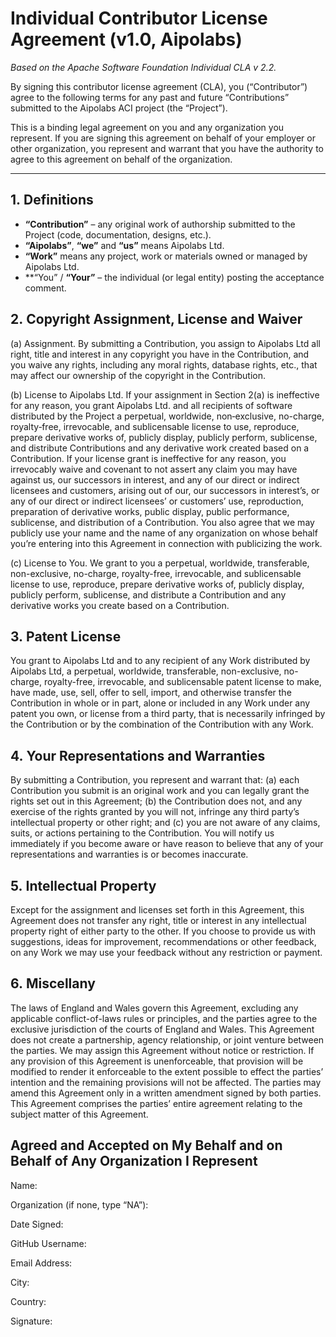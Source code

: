# Individual Contributor License Agreement (v1.0, Aipolabs)

*Based on the Apache Software Foundation Individual CLA v 2.2.*

By signing this contributor license agreement (CLA), you (“Contributor”) agree to the following terms for any past and future “Contributions” submitted to the Aipolabs ACI project (the “Project”).

This is a binding legal agreement on you and any organization you represent. If you are signing this agreement on behalf of your employer or other organization, you represent and warrant that you have the authority to agree to this agreement on behalf of the organization.

---

## 1. Definitions

- **“Contribution”** – any original work of authorship submitted to the Project (code, documentation, designs, etc.).
- **“Aipolabs”**, **“we”** and **“us”** means Aipolabs Ltd.
- **“Work”** means any project, work or materials owned or managed by Aipolabs Ltd.
- **“You” / **“Your”** – the individual (or legal entity) posting the acceptance comment.

## 2. Copyright Assignment, License and Waiver

(a) Assignment. By submitting a Contribution, you assign to Aipolabs Ltd all right, title and interest in any copyright you have in the Contribution, and you waive any rights, including any moral rights, database rights, etc., that may affect our ownership of the copyright in the Contribution.

(b) License to Aipolabs Ltd. If your assignment in Section 2(a) is ineffective for any reason, you grant Aipolabs Ltd. and all recipients of software distributed by the Project a perpetual, worldwide, non‑exclusive, no-charge, royalty‑free, irrevocable, and sublicensable license to use, reproduce, prepare derivative works of, publicly display, publicly perform, sublicense, and distribute Contributions and any derivative work created based on a Contribution. If your license grant is ineffective for any reason, you irrevocably waive and covenant to not assert any claim you may have against us, our successors in interest, and any of our direct or indirect licensees and customers, arising out of our, our successors in interest’s, or any of our direct or indirect licensees’ or customers’ use, reproduction, preparation of derivative works, public display, public performance, sublicense, and distribution of a Contribution. You also agree that we may publicly use your name and the name of any organization on whose behalf you’re entering into this Agreement in connection with publicizing the work.

(c) License to You. We grant to you a perpetual, worldwide, transferable, non-exclusive, no-charge, royalty-free, irrevocable, and sublicensable license to use, reproduce, prepare derivative works of, publicly display, publicly perform, sublicense, and distribute a Contribution and any derivative works you create based on a Contribution.

## 3. Patent License

You grant to Aipolabs Ltd and to any recipient of any Work distributed by Aipolabs Ltd, a perpetual, worldwide, transferable, non-exclusive, no-charge, royalty-free, irrevocable, and sublicensable patent license to make, have made, use, sell, offer to sell, import, and otherwise transfer the Contribution in whole or in part, alone or included in any Work under any patent you own, or license from a third party, that is necessarily infringed by the Contribution or by the combination of the Contribution with any Work.

## 4. Your Representations and Warranties

By submitting a Contribution, you represent and warrant that: (a) each Contribution you submit is an original work and you can legally grant the rights set out in this Agreement; (b) the Contribution does not, and any exercise of the rights granted by you will not, infringe any third party’s intellectual property or other right; and (c) you are not aware of any claims, suits, or actions pertaining to the Contribution. You will notify us immediately if you become aware or have reason to believe that any of your representations and warranties is or becomes inaccurate.

## 5. Intellectual Property

Except for the assignment and licenses set forth in this Agreement, this Agreement does not transfer any right, title or interest in any intellectual property right of either party to the other. If you choose to provide us with suggestions, ideas for improvement, recommendations or other feedback, on any Work we may use your feedback without any restriction or payment.

## 6. Miscellany

The laws of England and Wales govern this Agreement, excluding any applicable conflict-of-laws rules or principles, and the parties agree to the exclusive jurisdiction of the courts of England and Wales. This Agreement does not create a partnership, agency relationship, or joint venture between the parties. We may assign this Agreement without notice or restriction. If any provision of this Agreement is unenforceable, that provision will be modified to render it enforceable to the extent possible to effect the parties’ intention and the remaining provisions will not be affected. The parties may amend this Agreement only in a written amendment signed by both parties. This Agreement comprises the parties’ entire agreement relating to the subject matter of this Agreement.

## Agreed and Accepted on My Behalf and on Behalf of Any Organization I Represent

Name:

Organization (if none, type “NA”):

Date Signed:

GitHub Username:

Email Address:

City:

Country:

Signature:
